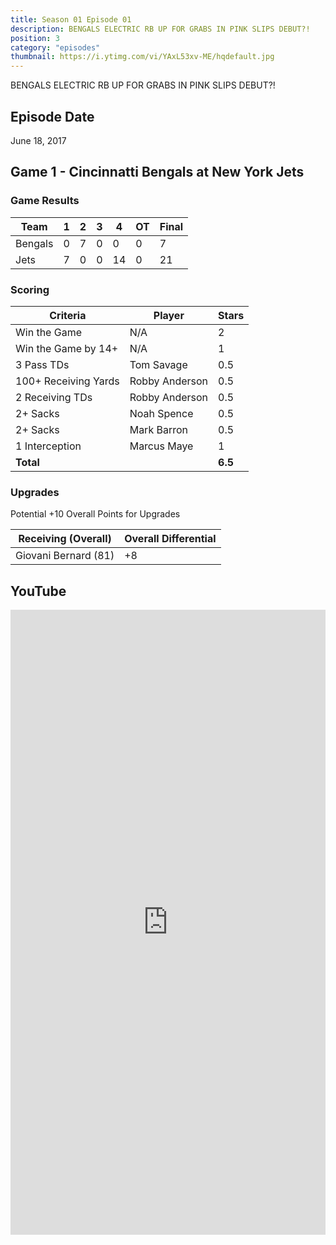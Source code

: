 ```yaml
---
title: Season 01 Episode 01
description: BENGALS ELECTRIC RB UP FOR GRABS IN PINK SLIPS DEBUT?!
position: 3
category: "episodes"
thumbnail: https://i.ytimg.com/vi/YAxL53xv-ME/hqdefault.jpg
---
```


BENGALS ELECTRIC RB UP FOR GRABS IN PINK SLIPS DEBUT?!

## Episode Date

June 18, 2017

## Game 1 - Cincinnatti Bengals at New York Jets

### Game Results

| Team    | 1   | 2   | 3   | 4   | OT  | Final |
| ------- | --- | --- | --- | --- | --- | ----- |
| Bengals | 0   | 7   | 0   | 0   | 0   | 7     |
| Jets    | 7   | 0   | 0   | 14  | 0   | 21    |

### Scoring

| Criteria             | Player         | Stars   |
| -------------------- | -------------- | ------- |
| Win the Game         | N/A            | 2       |
| Win the Game by 14+  | N/A            | 1       |
| 3 Pass TDs           | Tom Savage     | 0.5     |
| 100+ Receiving Yards | Robby Anderson | 0.5     |
| 2 Receiving TDs      | Robby Anderson | 0.5     |
| 2+ Sacks             | Noah Spence    | 0.5     |
| 2+ Sacks             | Mark Barron    | 0.5     |
| 1 Interception       | Marcus Maye    | 1       |
| **Total**            |                | **6.5** |

### Upgrades

Potential +10 Overall Points for Upgrades

| Receiving (Overall)  | Overall Differential |
| -------------------- | -------------------- |
| Giovani Bernard (81) | +8                   |

## YouTube

<iframe
    src="https://www.youtube.com/embed/YAxL53xv-ME?si=daka9qOTkwxfimqe" 
    loading="lazy" 
    style="border: 0; width: 100%; height: 25vh;"  
    title="YouTube video player" 
    frameborder="0"
    allow="accelerometer; autoplay; clipboard-write; encrypted-media; gyroscope; picture-in-picture"
></iframe>
